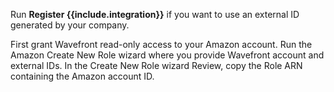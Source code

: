 Run **Register {{include.integration}}** if you want to use an external ID generated by your company.

First grant Wavefront read-only access to your Amazon account. Run the Amazon Create New Role wizard where you provide Wavefront account and external IDs. In the Create New Role wizard Review, copy the Role ARN containing the Amazon account ID.